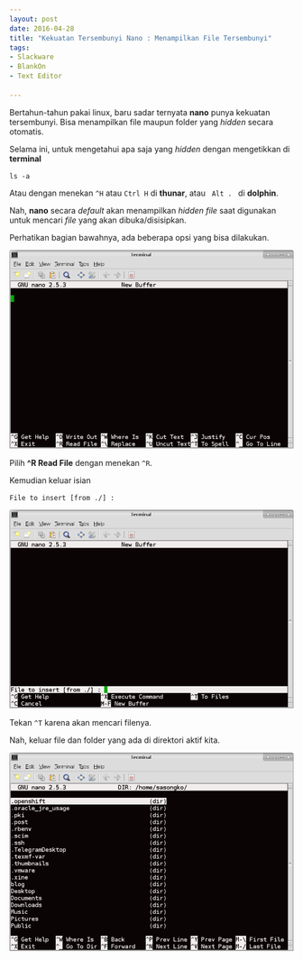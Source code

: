 ```yaml
---
layout: post
date: 2016-04-28
title: "Kekuatan Tersembunyi Nano : Menampilkan File Tersembunyi"
tags:
- Slackware
- BlankOn
- Text Editor

---
```

Bertahun-tahun pakai linux, baru sadar ternyata **nano** punya kekuatan tersembunyi. Bisa menampilkan file maupun folder yang _hidden_ secara otomatis.

Selama ini, untuk mengetahui apa saja yang _hidden_ dengan mengetikkan di **terminal**
```
ls -a
```

Atau dengan menekan <code>^H</code> atau <code>Ctrl H</code> di **thunar**, atau <code> Alt . </code> di **dolphin**.

Nah, **nano** secara _default_ akan menampilkan _hidden file_ saat digunakan untuk mencari _file_ yang akan dibuka/disisipkan.

Perhatikan bagian bawahnya, ada beberapa opsi yang bisa dilakukan.

![](/gambar/nano.png)

Pilih **^R Read File** dengan menekan <code>^R</code>.

Kemudian keluar isian
```
File to insert [from ./] : 
```

![](/gambar/nano-ctrl-r.png)

Tekan <code>^T</code> karena akan mencari filenya.

Nah, keluar file dan folder yang ada di direktori aktif kita.

![](/gambar/nano-browse-dir.png)


